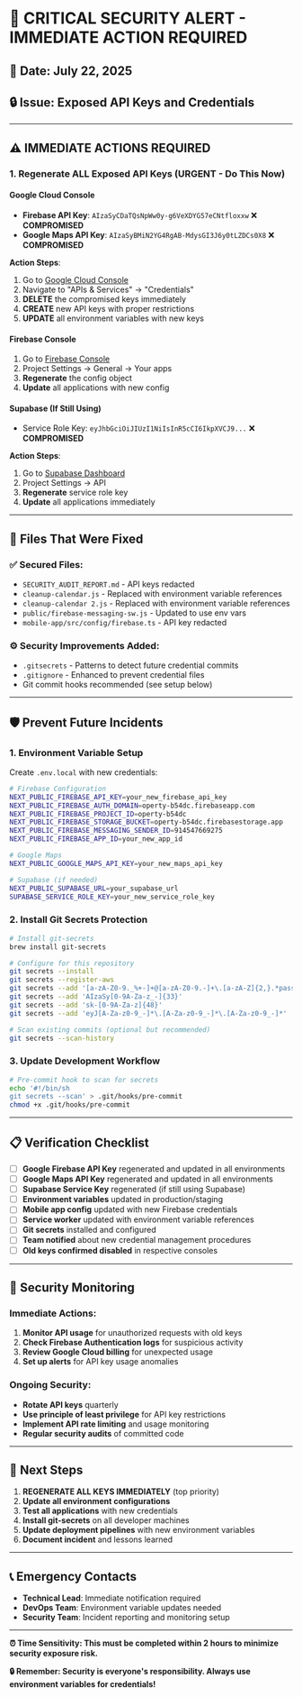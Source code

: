 # 🚨 CRITICAL SECURITY ALERT - IMMEDIATE ACTION REQUIRED

## 📅 Date: July 22, 2025
## 🔒 Issue: Exposed API Keys and Credentials

---

## ⚠️ **IMMEDIATE ACTIONS REQUIRED**

### **1. Regenerate ALL Exposed API Keys (URGENT - Do This Now)**

#### **Google Cloud Console**
- **Firebase API Key**: `AIzaSyCDaTQsNpWw0y-g6VeXDYG57eCNtfloxxw` ❌ **COMPROMISED**
- **Google Maps API Key**: `AIzaSyBMiN2YG4RgAB-MdysGI3J6y0tLZDCs0X8` ❌ **COMPROMISED**

**Action Steps**:
1. Go to [Google Cloud Console](https://console.cloud.google.com/)
2. Navigate to "APIs & Services" → "Credentials"
3. **DELETE** the compromised keys immediately
4. **CREATE** new API keys with proper restrictions
5. **UPDATE** all environment variables with new keys

#### **Firebase Console**
1. Go to [Firebase Console](https://console.firebase.google.com/)
2. Project Settings → General → Your apps
3. **Regenerate** the config object
4. **Update** all applications with new config

#### **Supabase (If Still Using)**
- Service Role Key: `eyJhbGciOiJIUzI1NiIsInR5cCI6IkpXVCJ9...` ❌ **COMPROMISED**

**Action Steps**:
1. Go to [Supabase Dashboard](https://app.supabase.com/)
2. Project Settings → API
3. **Regenerate** service role key
4. **Update** all applications immediately

---

## 🔧 **Files That Were Fixed**

### **✅ Secured Files**:
- `SECURITY_AUDIT_REPORT.md` - API keys redacted
- `cleanup-calendar.js` - Replaced with environment variable references
- `cleanup-calendar 2.js` - Replaced with environment variable references  
- `public/firebase-messaging-sw.js` - Updated to use env vars
- `mobile-app/src/config/firebase.ts` - API key redacted

### **⚙️ Security Improvements Added**:
- `.gitsecrets` - Patterns to detect future credential commits
- `.gitignore` - Enhanced to prevent credential files
- Git commit hooks recommended (see setup below)

---

## 🛡️ **Prevent Future Incidents**

### **1. Environment Variable Setup**
Create `.env.local` with new credentials:
```bash
# Firebase Configuration
NEXT_PUBLIC_FIREBASE_API_KEY=your_new_firebase_api_key
NEXT_PUBLIC_FIREBASE_AUTH_DOMAIN=operty-b54dc.firebaseapp.com
NEXT_PUBLIC_FIREBASE_PROJECT_ID=operty-b54dc
NEXT_PUBLIC_FIREBASE_STORAGE_BUCKET=operty-b54dc.firebasestorage.app
NEXT_PUBLIC_FIREBASE_MESSAGING_SENDER_ID=914547669275
NEXT_PUBLIC_FIREBASE_APP_ID=your_new_app_id

# Google Maps
NEXT_PUBLIC_GOOGLE_MAPS_API_KEY=your_new_maps_api_key

# Supabase (if needed)
NEXT_PUBLIC_SUPABASE_URL=your_supabase_url
SUPABASE_SERVICE_ROLE_KEY=your_new_service_role_key
```

### **2. Install Git Secrets Protection**
```bash
# Install git-secrets
brew install git-secrets

# Configure for this repository
git secrets --install
git secrets --register-aws
git secrets --add '[a-zA-Z0-9._%+-]+@[a-zA-Z0-9.-]+\.[a-zA-Z]{2,}.*password'
git secrets --add 'AIzaSy[0-9A-Za-z_-]{33}'
git secrets --add 'sk-[0-9A-Za-z]{48}'
git secrets --add 'eyJ[A-Za-z0-9_-]*\.[A-Za-z0-9_-]*\.[A-Za-z0-9_-]*'

# Scan existing commits (optional but recommended)
git secrets --scan-history
```

### **3. Update Development Workflow**
```bash
# Pre-commit hook to scan for secrets
echo '#!/bin/sh
git secrets --scan' > .git/hooks/pre-commit
chmod +x .git/hooks/pre-commit
```

---

## 📋 **Verification Checklist**

- [ ] **Google Firebase API Key** regenerated and updated in all environments
- [ ] **Google Maps API Key** regenerated and updated in all environments  
- [ ] **Supabase Service Key** regenerated (if still using Supabase)
- [ ] **Environment variables** updated in production/staging
- [ ] **Mobile app config** updated with new Firebase credentials
- [ ] **Service worker** updated with environment variable references
- [ ] **Git secrets** installed and configured
- [ ] **Team notified** about new credential management procedures
- [ ] **Old keys confirmed disabled** in respective consoles

---

## 🚨 **Security Monitoring**

### **Immediate Actions**:
1. **Monitor API usage** for unauthorized requests with old keys
2. **Check Firebase Authentication logs** for suspicious activity
3. **Review Google Cloud billing** for unexpected usage
4. **Set up alerts** for API key usage anomalies

### **Ongoing Security**:
- **Rotate API keys** quarterly
- **Use principle of least privilege** for API key restrictions
- **Implement API rate limiting** and usage monitoring
- **Regular security audits** of committed code

---

## 🎯 **Next Steps**

1. **REGENERATE ALL KEYS IMMEDIATELY** (top priority)
2. **Update all environment configurations**
3. **Test all applications** with new credentials
4. **Install git-secrets** on all developer machines
5. **Update deployment pipelines** with new environment variables
6. **Document incident** and lessons learned

---

## 📞 **Emergency Contacts**

- **Technical Lead**: Immediate notification required
- **DevOps Team**: Environment variable updates needed
- **Security Team**: Incident reporting and monitoring setup

---

**⏰ Time Sensitivity: This must be completed within 2 hours to minimize security exposure risk.**

**🔒 Remember: Security is everyone's responsibility. Always use environment variables for credentials!**
